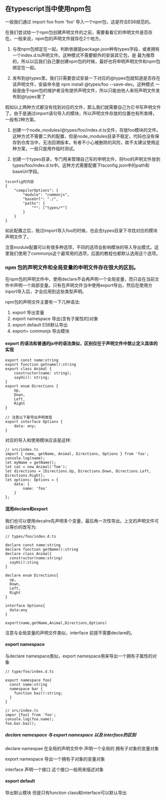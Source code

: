 ## 在typescript当中使用npm包

一般我们通过 import foo from 'foo' 导入一个npm包，这是符合ES6规范的。

在我们尝试给一个npm包创建声明文件的之前，需要看看它的申明文件是否存在。一般来说，npm包的声明文件就存在2个地方。

1. 与改npm包绑定在一起。判断依据是package.json种有types字段，或者拥有一个index.d.ts声明文件。这种模式不需要额外的安装其它包，是
最为推荐的，所以以后我们自己要创建npm包的时候，最好也将申明声明文件和npm包绑定在一起。

2. 发布到@types里。我们只需要尝试安装一下对应的@types包就知道是否存在该声明文件，安装命令是 npm install @types/foo --save-dev。这种模式
一般是由于npm包的维护者没有提供声明文件，所以只能由他人来将声明文件发布到@types里了

假如以上两种方式都没有找到对应的文件，那么我们就需要自己为它书写声明文件了。由于是通过import语句导入的模块，所以声明文件存放的位置也有所束缚，
一般有2种方案。

1. 创建一个node_modules/@types/foo/index.d.ts文件，存放foo模块的文件。这种方式不需要二外的配置，但是node_modules目录不稳定，代码也没有保存到仓库当中，无法回溯版本，有者不小心被删除的风险，故不太建议使用这种方案，一般只是用作临时测试。

2. 创建一个types目录，专门用来管理自己写的申明文件，将foo的声明文件放到types/foo/index.d.ts中。这种方式需要配置下tsconfig.json中的path和baseUrl字段。
```
tsconfig的内容
{
    "compilerOptions": {
        "module": "commonjs",
        "baseUrl": "./",
        "paths": {
            "*": ["types/*"]
        }
    }
}
```

如此配置之后，拖过import导入foo的时候，也会去types目录下寻找对应的模块声明文件了。

注意module配置可以有很多种选项，不同的选项会影响模块的导入导出模式。这里我们使用了commonjs这个最常用的选项，后面的教程也都默认选用这个选项。

### npm 包的声明文件和全局变量的申明文件存在很大的区别。

在npm包的声明文件中，使用declare不会再声明一个全局变量，而只会在当前文件中声明一个局部变量。只有在声明文件当中使用export导出，然后在使用方inport导入后，才会应用到这些类型声明。

npm包的声明文件主要有一下几种语法:

1. export 导出变量
2. export namespace 导出(含有子属性的)对象
3. export default ES6默认导出
4. export= commonjs 导出模块

#### export 的语法和普通的js中的语法类似，区别仅在于声明文件中禁止定义具体的实现
```
export const name:string
export function getname():string
export class Animal {
    constructor(name: string);
    sayHi(): string;
}
export enum Directions {
    Up,
    Down,
    Left,
    Right
}

// 注意以下是导出声明类型
export interface Options {
    data: any;
}
```
对应的导入和使用模块应该是这样:
```
// src/index.ts
import { name, getName, Animal, Directions, Options } from 'foo';
console.log(name);
let myName = getName();
let cat = new Animal('Tom');
let directions = [Directions.Up, Directions.Down, Directions.Left, Directions.Right];
let options: Options = {
    data: {
        name: 'foo'
    }
};
```
#### 混用declare和export 

我们也可以使用decalre先声明多个变量，最后再一次性导出。上文的声明文件可以等价的改写为:
```
// types/foo/index.d.ts

declare const name:string
declare function getName():string
declare class Animal{
  constructor(name:string)
  sayHi():sting
}

declare enum Directions{
  up,
  Down,
  Left,
  Right
}

interface Options{
  data:any
}

export(name,getName,Animal,Directions,Options)
```

注意与全局变量的声明文件类似，interface 前提不需要declare的。

#### export namespace 

与declare namespace类似，export namespace用来导出一个拥有子属性的对象
```
// type/foo/index.d.ts

export namespace foo{
  const name:string
  namespace bar {
    function baz():string;
  }
}

// src/index.ts
impor {foo} from 'foo';
console.log(foo.name);
foo.bar.baz();
```

##### declare namespace 与 export namespace 以及 interface的区别
declare namespae 在全局的声明文件中 声明一个全局的 拥有子对象的变量对象

export namespace 导出一个拥有子对象的变量对象

interface 声明一个接口 这个接口一般用来描述对象


#### export default 
导出默认模块 但是只有function class和interface可以默认导出

